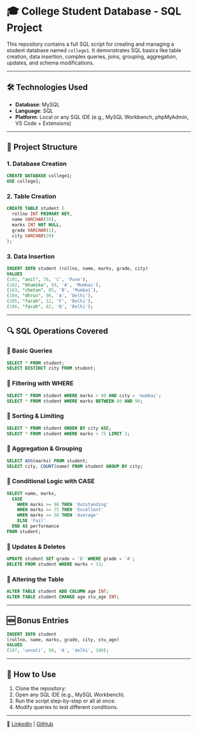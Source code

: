 
# 🎓 College Student Database - SQL Project

This repository contains a full SQL script for creating and managing a student database named `college1`. It demonstrates SQL basics like table creation, data insertion, complex queries, joins, grouping, aggregation, updates, and schema modifications.

---

## 🛠️ Technologies Used

- **Database**: MySQL
- **Language**: SQL
- **Platform**: Local or any SQL IDE (e.g., MySQL Workbench, phpMyAdmin, VS Code + Extensions)

---

## 📁 Project Structure

### 1. Database Creation
```sql
CREATE DATABASE college1;
USE college1;
```

### 2. Table Creation
```sql
CREATE TABLE student (
  rollno INT PRIMARY KEY,
  name VARCHAR(50),
  marks INT NOT NULL,
  grade VARCHAR(1),
  city VARCHAR(20)
);
```

### 3. Data Insertion
```sql
INSERT INTO student (rollno, name, marks, grade, city)
VALUES
(101, "anil", 78, 'C', 'Pune'),
(102, "bhumika", 93, 'A', 'Mumbai'),
(103, "chetan", 85, 'B', 'Mumbai'),
(104, "dhruv", 96, 'A', 'Delhi'),
(105, "farah", 12, 'F', 'Delhi'),
(106, "farah", 82, 'B', 'Delhi');
```

---

## 🔍 SQL Operations Covered

### 🔹 Basic Queries
```sql
SELECT * FROM student;
SELECT DISTINCT city FROM student;
```

### 🔹 Filtering with WHERE
```sql
SELECT * FROM student WHERE marks > 80 AND city = 'mumbai';
SELECT * FROM student WHERE marks BETWEEN 80 AND 90;
```

### 🔹 Sorting & Limiting
```sql
SELECT * FROM student ORDER BY city ASC;
SELECT * FROM student WHERE marks > 75 LIMIT 3;
```

### 🔹 Aggregation & Grouping
```sql
SELECT AVG(marks) FROM student;
SELECT city, COUNT(name) FROM student GROUP BY city;
```

### 🔹 Conditional Logic with CASE
```sql
SELECT name, marks,
  CASE
    WHEN marks >= 90 THEN 'Outstanding'
    WHEN marks >= 75 THEN 'Excellent'
    WHEN marks >= 50 THEN 'Average'
    ELSE 'Fail'
  END AS performance
FROM student;
```

### 🔹 Updates & Deletes
```sql
UPDATE student SET grade = 'D' WHERE grade = 'A';
DELETE FROM student WHERE marks < 33;
```

### 🔹 Altering the Table
```sql
ALTER TABLE student ADD COLUMN age INT;
ALTER TABLE student CHANGE age stu_age INT;
```

---

## 🆕 Bonus Entries

```sql
INSERT INTO student 
(rollno, name, marks, grade, city, stu_age)
VALUES 
(107, 'unnati', 99, 'A', 'delhi', 100);
```

---

## 📌 How to Use

1. Clone the repository:
2. Open any SQL IDE (e.g., MySQL Workbench).
3. Run the script step-by-step or all at once.
4. Modify queries to test different conditions.

---

🔗 [LinkedIn](https://www.linkedin.com/in/yourprofile) | [GitHub](https://github.com/yourusername)

